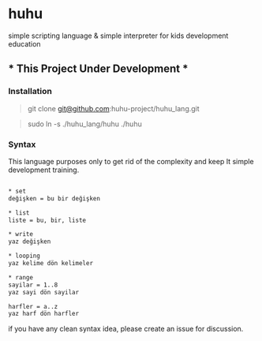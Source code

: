 huhu
===================
simple scripting language & simple interpreter for kids development education

## * This Project Under Development *

### Installation

> git clone git@github.com:huhu-project/huhu_lang.git

> sudo ln -s ./huhu_lang/huhu ./huhu

### Syntax

This language purposes only to get rid of the complexity and keep It simple development training.

```sh

* set
değişken = bu bir değişken

* list
liste = bu, bir, liste

* write
yaz değişken

* looping
yaz kelime dön kelimeler

* range
sayilar = 1..8
yaz sayi dön sayilar

harfler = a..z
yaz harf dön harfler

```
if you have any clean syntax idea, please create an issue for discussion.